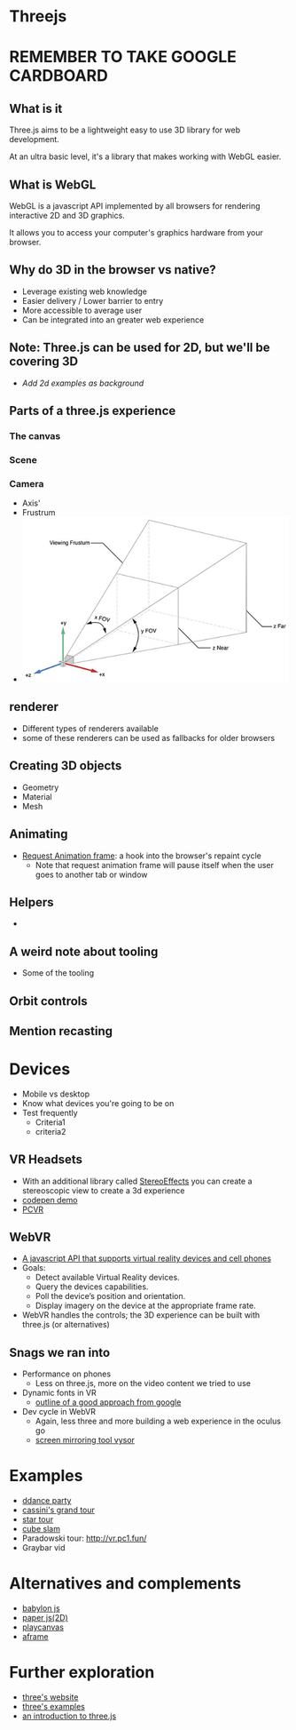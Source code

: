 # Threejs

# REMEMBER TO TAKE GOOGLE CARDBOARD


## What is it
Three.js aims to be a lightweight easy to use 3D library for web development. 

At an ultra basic level, it's a library that makes working with WebGL easier. 

## What is WebGL
WebGL is a javascript API implemented by all browsers for rendering interactive 2D and 3D graphics.

It allows you to access your computer's graphics hardware from your browser. 

## Why do 3D in the browser vs native?
- Leverage existing web knowledge
- Easier delivery / Lower barrier to entry
- More accessible to average user
- Can be integrated into an greater web experience

## Note: Three.js can be used for 2D, but we'll be covering 3D
- *Add 2d examples as background*

## Parts of a three.js experience

### The canvas

### Scene

### Camera
- Axis'
- Frustrum
- ![](axis-and-frustrum.jpg)

## renderer
- Different types of renderers available 
- some of these renderers can be used as fallbacks for older browsers

## Creating 3D objects
- Geometry
- Material
- Mesh

## Animating
- [Request Animation frame](https://developer.mozilla.org/en-US/docs/Web/API/window/requestAnimationFrame): a hook into the browser's repaint cycle
	- Note that request animation frame will pause itself when the user goes to another tab or window

## Helpers
- 

## A weird note about tooling
- Some of the tooling 	

## Orbit controls

## Mention recasting 

# Devices
- Mobile vs desktop
- Know what devices you're going to be on 
- Test frequently
	- Criteria1
	- criteria2

## VR Headsets
- With an additional library called [StereoEffects](https://github.com/mrdoob/three.js/blob/master/examples/js/effects/StereoEffect.js) you can create a stereoscopic view to create a 3d experience
- [codepen demo](https://codepen.io/kyolee310/pen/bpeRmm)
- [PCVR](http://vr.pc1.fun/)

## WebVR
- [A javascript API that supports virtual reality devices and cell phones]()
- Goals:
	- Detect available Virtual Reality devices.
	- Query the devices capabilities.
	- Poll the device’s position and orientation.
	- Display imagery on the device at the appropriate frame rate.
- WebVR handles the controls; the 3D experience can be built with three.js (or alternatives)

## Snags we ran into
- Performance on phones
	- Less on three.js, more on the video content we tried to use
- Dynamic fonts in VR
	- [outline of a good approach from google](https://developers.google.com/web/showcase/2017/within)
- Dev cycle in WebVR
	- Again, less three and more building a web experience in the oculus go
	- [screen mirroring tool vysor](https://www.vysor.io/)

# Examples
- [ddance party](https://dddance.party/)
- [cassini's grand tour](https://www.nationalgeographic.com/science/2017/09/cassini-saturn-nasa-3d-grand-tour/)
- [star tour](http://stars.chromeexperiments.com/)
- [cube slam](https://www.cubeslam.com/lrevyq)
- Paradowski tour: http://vr.pc1.fun/
- Graybar vid


# Alternatives and complements
- [babylon js ](https://www.babylonjs.com/)
- [paper js(2D)](http://paperjs.org/)
- [playcanvas](https://playcanvas.com/)
- [aframe](https://aframe.io/)


# Further exploration
- [three's website](https://threejs.org/)
- [three's examples](https://threejs.org/examples/)
- [an introduction to three.js](https://humaan.com/blog/web-3d-graphics-using-three-js/)